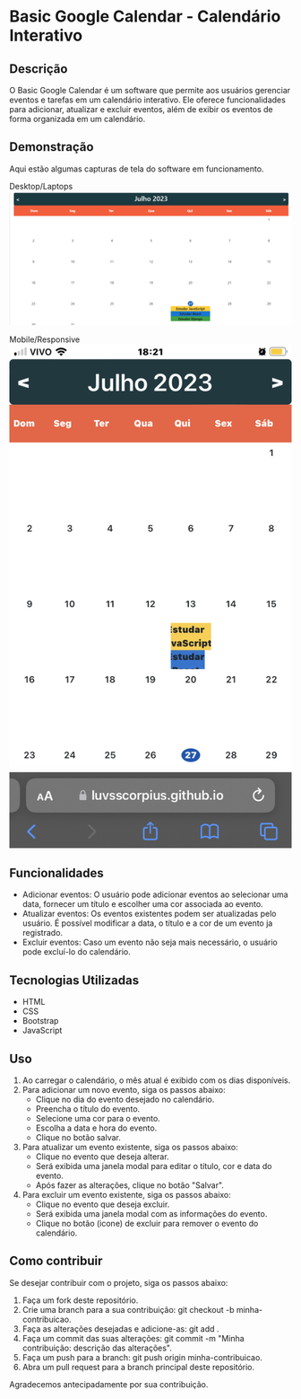 # Basic Google Calendar - Calendário Interativo

## Descrição 

O Basic Google Calendar é um software que permite aos usuários gerenciar eventos e tarefas em um calendário interativo. Ele oferece funcionalidades para adicionar, atualizar e excluir eventos, além de exibir os eventos de forma organizada em um calendário.

## Demonstração

Aqui estão algumas capturas de tela do software em funcionamento.

Desktop/Laptops
![Desktop/Laptops](Screenshot2023-07-27181712.png)

Mobile/Responsive
![Mobile/Responsive](IMG_8124.PNG)

## Funcionalidades

- Adicionar eventos: O usuário pode adicionar eventos ao selecionar uma data, fornecer um título e escolher uma cor associada ao evento.
- Atualizar eventos: Os eventos existentes podem ser atualizadas pelo usuário. É possível modificar a data, o título e a cor de um evento ja registrado.
- Excluir eventos: Caso um evento não seja mais necessário, o usuário pode excluí-lo do calendário.

## Tecnologias Utilizadas

- HTML
- CSS 
- Bootstrap
- JavaScript

## Uso 

1. Ao carregar o calendário, o mês atual é exibido com os dias disponíveis.
2. Para adicionar um novo evento, siga os passos abaixo:
    - Clique no dia do evento desejado no calendário.
    - Preencha o título do evento.
    - Selecione uma cor para o evento.
    - Escolha a data e hora do evento.
    - Clique no botão salvar.
3. Para atualizar um evento existente, siga os passos abaixo:
    - Clique no evento que deseja alterar.
    - Será exibida uma janela modal para editar o título, cor e data do evento.
    - Após fazer as alterações, clique no botão "Salvar".
4. Para excluir um evento existente, siga os passos abaixo:
    - Clique no evento que deseja excluir.
    - Será exibida uma janela modal com as informações do evento.
    - Clique no botão (icone) de excluir para remover o evento do calendário.

## Como contribuir

Se desejar contribuir com o projeto, siga os passos abaixo:

1. Faça um fork deste repositório.
2. Crie uma branch para a sua contribuição: git checkout -b minha-contribuicao.
3. Faça as alterações desejadas e adicione-as: git add .
4. Faça um commit das suas alterações: git commit -m "Minha contribuição: descrição das alterações".
5. Faça um push para a branch: git push origin minha-contribuicao.
6. Abra um pull request para a branch principal deste repositório.

Agradecemos antecipadamente por sua contribuição.